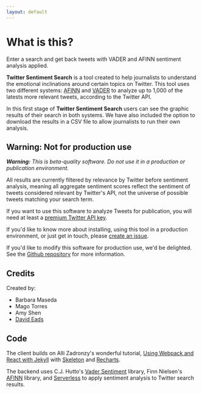 ```yaml
---
layout: default
---
```


# What is this?

Enter a search and get back tweets with VADER and AFINN sentiment analysis applied.

**Twitter Sentiment Search** is a tool created to help journalists to understand the emotional inclinations around certain topics on Twitter. This tool uses two different systems: [AFINN](http://www2.imm.dtu.dk/pubdb/views/edoc_download.php/6006/pdf/imm6006.pdf) and [VADER](http://comp.social.gatech.edu/papers/icwsm14.vader.hutto.pdf) to analyze up to 1,000 of the latests more relevant tweets, according to the Twitter API.

In this first stage of **Twitter Sentiment Search** users can see the graphic results of their search in both systems. We have also included the option to download the results in a CSV file to allow journalists to run their own analysis.

## Warning: Not for production use

_**Warning:** This is beta-quality software. Do not use it in a production or publication environment._

All results are currently filtered by relevance by Twitter before sentiment analysis, meaning all aggregate sentiment scores reflect the sentiment of tweets considered relevant by Twitter's API, not the universe of possible tweets matching your search term.

If you want to use this software to analyze Tweets for publication, you will need at least a [premium Twitter API key](https://developer.twitter.com/en/pricing).

If you'd like to know more about installing, using this tool in a production environment, or just get in touch, please [create an issue](https://github.com/eads/sentiment-search/issues).

If you'd like to modify this software for production use, we'd be delighted. See the [Github repository](https://github.com/eads/sentiment-search) for more information.

## Credits

Created by:

* Barbara Maseda
* Mago Torres
* Amy Shen
* [David Eads](https://twitter.com/eads)

## Code

The client builds on Alli Zadronzy's wonderful tutorial, [Using Webpack and React with Jekyll](https://medium.com/@allizadrozny/using-webpack-and-react-with-jekyll-cfe137f8a2cc) with [Skeleton](https://github.com/whatsnewsaes/Skeleton-Sass) and [Recharts](http://recharts.org/).

The backend uses C.J. Hutto's [Vader Sentiment](https://github.com/cjhutto/vaderSentiment) library, Finn Nielsen's [AFINN](https://github.com/fnielsen/afinn) library, and [Serverless](https://serverless.com/) to apply sentiment analysis to Twitter search results.

